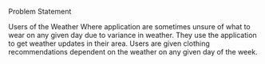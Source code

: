 Problem Statement

Users of the Weather Where application are sometimes unsure of what to wear on any given day due to variance in weather. They use the application to get weather updates in their area. Users are given clothing recommendations dependent on the weather on any given day of the week.